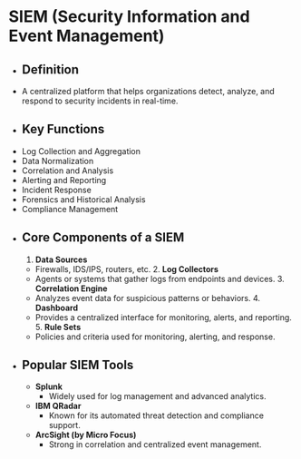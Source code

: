 # SIEM (Security Information and Event Management)
- ## Definition
- A centralized platform that helps organizations detect, analyze, and respond to security incidents in real-time.
- ## Key Functions
- Log Collection and Aggregation
- Data Normalization
- Correlation and Analysis
- Alerting and Reporting
- Incident Response
- Forensics and Historical Analysis
- Compliance Management
- ## Core Components of a SIEM
  1. **Data Sources**
	- Firewalls, IDS/IPS, routers, etc.
	  2. **Log Collectors**
	- Agents or systems that gather logs from endpoints and devices.
	  3. **Correlation Engine**
	- Analyzes event data for suspicious patterns or behaviors.
	  4. **Dashboard**
	- Provides a centralized interface for monitoring, alerts, and reporting.
	  5. **Rule Sets**
	- Policies and criteria used for monitoring, alerting, and response.
- ## Popular SIEM Tools
	- **Splunk**
		- Widely used for log management and advanced analytics.
	- **IBM QRadar**
		- Known for its automated threat detection and compliance support.
	- **ArcSight (by Micro Focus)**
		- Strong in correlation and centralized event management.